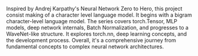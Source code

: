 Inspired by Andrej Karpathy's Neural Network Zero to Hero, this project consist making of a character level language model. It begins with a bigram character-level language model. The series covers torch.Tensor, MLP models, deep network internals, Batch Normalization, and progresses to a WaveNet-like structure. It explores torch.nn, deep learning concepts, and the development process. Overall, it's a comprehensive journey from fundamental concepts to complex neural network architectures.
